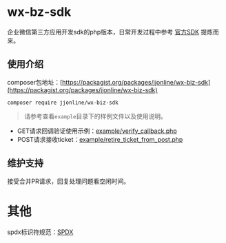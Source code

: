 # wx-bz-sdk
 
企业微信第三方应用开发sdk的php版本，日常开发过程中参考 [官方SDK](https://github.com/sbzhu/weworkapi_php/blob/master/callback/pkcs7Encoder.php) 提炼而来。

## 使用介绍

composer包地址：[https://packagist.org/packages/jjonline/wx-biz-sdk](https://packagist.org/packages/jjonline/wx-biz-sdk)

````
composer require jjonline/wx-biz-sdk
````

> 请参考查看`example`目录下的样例文件以及使用说明。

* GET请求回调验证使用示例：[example/verify_callback.php](https://github.com/jjonline/wx-biz-sdk/blob/master/example/verify_callback.php)
* POST请求接收ticket：[example/retire_ticket_from_post.php](https://github.com/jjonline/wx-biz-sdk/blob/master/example/retire_ticket_from_post.php)

## 维护支持

接受合并PR请求，回复处理问题看空闲时间。

# 其他

spdx标识符规范：[SPDX](https://spdx.org/licenses/)

